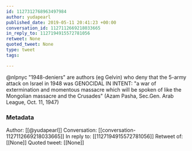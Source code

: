 ```yaml
---
id: 1127312768963497984
author: yudapearl
published_date: 2019-05-11 20:41:23 +00:00
conversation_id: 1127112669218033665
in_reply_to: 1127194915572781056
retweet: None
quoted_tweet: None
type: tweet
tags:

---
```


@nlpnyc "1948-deniers" are authors (eg Gelvin) who deny that the 5-army attack on Israel in 1948 was GENOCIDAL IN INTENT: "a war of extermination and momentous massacre which will be spoken of like the Mongolian massacre and the Crusades" (Azam Pasha, Sec.Gen. Arab League, Oct. 11, 1947)

### Metadata

Author: [[@yudapearl]]
Conversation: [[conversation-1127112669218033665]]
In reply to: [[1127194915572781056]]
Retweet of: [[None]]
Quoted tweet: [[None]]

